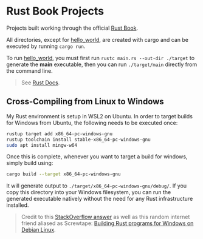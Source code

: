 # Rust Book Projects

Projects built working through the official [Rust Book](https://doc.rust-lang.org/book/). 

All directories, except for [hello_world](./hello_world), are created with cargo and can be executed by running `cargo run`. 

To run [hello_world](./hello_world), you must first run `rustc main.rs --out-dir ./target` to generate the **main** executable, then you can run `./target/main` directly from the command line.

> See [Rust Docs](https://www.rust-lang.org/learn).

## Cross-Compiling from Linux to Windows

My Rust environment is setup in WSL2 on Ubuntu. In order to target builds for Windows from Ubuntu, the following needs to be executed once:

```bash
rustup target add x86_64-pc-windows-gnu
rustup toolchain install stable-x86_64-pc-windows-gnu
sudo apt install mingw-w64
```

Once this is complete, whenever you want to target a build for windows, simply build using:

```bash
cargo build --target x86_64-pc-windows-gnu
```

It will generate output to `./target/x86_64-pc-windows-gnu/debug/`. If you copy this directory into your Windows filesystem, you can run the generated executable natively without the need for any Rust infrastructure installed.

> Credit to this [StackOverflow answer](https://stackoverflow.com/a/62853319/3971984) as well as this random internet friend aliased as Screwtape: [Building Rust programs for Windows on Debian Linux](https://zork.net/~st/jottings/rust-windows-and-debian.html).